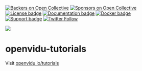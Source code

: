 [![Backers on Open Collective](https://opencollective.com/openvidu/backers/badge.svg)](https://opencollective.com/openvidu#backers) [![Sponsors on Open Collective](https://opencollective.com/openvidu/sponsors/badge.svg)](https://opencollective.com/openvidu#sponsors) [![License badge](https://img.shields.io/badge/license-Apache2-orange.svg)](http://www.apache.org/licenses/LICENSE-2.0)
[![Documentation badge](https://readthedocs.org/projects/fiware-orion/badge/?version=latest)](https://openvidu.io/docs/home/)
[![Docker badge](https://img.shields.io/docker/pulls/openvidu/openvidu-server-kms.svg)](https://hub.docker.com/r/openvidu/openvidu-server-kms)
[![Support badge](https://img.shields.io/badge/support-sof-yellowgreen.svg)](https://groups.google.com/forum/#!forum/openvidu)
[![Twitter Follow](https://img.shields.io/twitter/follow/openvidu.svg?style=social)](https://twitter.com/openvidu)

[![][OpenViduLogo]](http://openvidu.io)

openvidu-tutorials
===

Visit [openvidu.io/tutorials](http://openvidu.io/tutorials)

[OpenViduLogo]: https://secure.gravatar.com/avatar/5daba1d43042f2e4e85849733c8e5702?s=120
